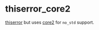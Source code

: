 # thiserror_core2

[thiserror](https://github.com/dtolnay/thiserror) but uses [core2](https://github.com/technocreatives/core2) for `no_std` support.